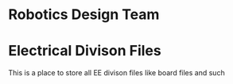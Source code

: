 # Robotics Design Team
# Electrical Divison Files

This is a place to store all EE divison files like board files and such
